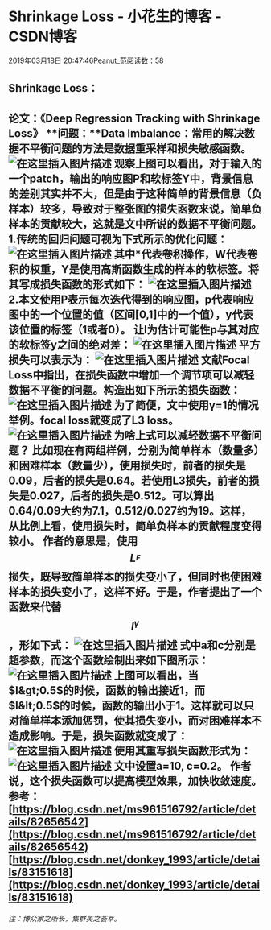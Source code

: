 
# Shrinkage Loss - 小花生的博客 - CSDN博客


2019年03月18日 20:47:46[Peanut_范](https://me.csdn.net/u013841196)阅读数：58



## Shrinkage Loss：
**论文：**《Deep Regression Tracking with Shrinkage Loss》
**问题：**Data Imbalance：常用的解决数据不平衡问题的方法是数据重采样和损失敏感函数。
![在这里插入图片描述](https://img-blog.csdnimg.cn/20190318203805647.png)
观察上图可以看出，对于输入的一个patch，输出的响应图P和软标签Y中，背景信息的差别其实并不大，但是由于这种简单的背景信息（负样本）较多，导致对于整张图的损失函数来说，简单负样本的贡献较大，这就是文中所说的数据不平衡问题。
[
](https://img-blog.csdnimg.cn/20190318203805647.png)1.传统的回归问题可视为下式所示的优化问题：
![在这里插入图片描述](https://img-blog.csdnimg.cn/20190318203832663.png)
其中*代表卷积操作，W代表卷积的权重，Y是使用高斯函数生成的样本的软标签。将其写成损失函数的形式如下：
![在这里插入图片描述](https://img-blog.csdnimg.cn/20190318203859270.png)
2.本文使用P表示每次迭代得到的响应图，p代表响应图中的一个位置的值（区间[0,1]中的一个值），y代表该位置的标签（1或者0）。
让l为估计可能性p与其对应的软标签y之间的绝对差：
![在这里插入图片描述](https://img-blog.csdnimg.cn/20190318203920394.png)
平方损失可以表示为：
![在这里插入图片描述](https://img-blog.csdnimg.cn/20190318203940223.png)
文献Focal Loss中指出，在损失函数中增加一个调节项可以减轻数据不平衡的问题。构造出如下所示的损失函数：
![在这里插入图片描述](https://img-blog.csdnimg.cn/20190318203957956.png)
为了简便，文中使用γ=1的情况举例。focal loss就变成了L3 loss。
![在这里插入图片描述](https://img-blog.csdnimg.cn/20190318204020168.png)
为啥上式可以减轻数据不平衡问题？
比如现在有两组样例，分别为简单样本（数量多）和困难样本（数量少），使用损失时，前者的损失是0.09，后者的损失是0.64。若使用L3损失，前者的损失是0.027，后者的损失是0.512。可以算出0.64/0.09大约为7.1，0.512/0.027约为19。这样，从比例上看，使用损失时，简单负样本的贡献程度变得较小。
**作者的意思是，使用**
$$
L^{_{F}}
$$
**损失，既导致简单样本的损失变小了，但同时也使困难样本的损失变小了，这样不好。于是，作者提出了一个函数来代替**
$$
l^{\gamma }
$$
，形如下式：
![在这里插入图片描述](https://img-blog.csdnimg.cn/20190318204230139.png)
式中a和c分别是超参数，而这个函数绘制出来如下图所示：
![在这里插入图片描述](https://img-blog.csdnimg.cn/20190318204251131.png?x-oss-process=image/watermark,type_ZmFuZ3poZW5naGVpdGk,shadow_10,text_aHR0cHM6Ly9ibG9nLmNzZG4ubmV0L3UwMTM4NDExOTY=,size_16,color_FFFFFF,t_70)
上图可以看出，当$l&gt;0.5$的时候，函数的输出接近1，而$l&lt;0.5$的时候，函数的输出小于1。这样就可以只对简单样本添加惩罚，使其损失变小，而对困难样本不造成影响。于是，损失函数就变成了：
![在这里插入图片描述](https://img-blog.csdnimg.cn/2019031820440853.png)
使用其重写损失函数形式为：
![在这里插入图片描述](https://img-blog.csdnimg.cn/20190318204426542.png)
文中设置a=10, c=0.2。
作者说，这个损失函数可以提高模型效果，加快收敛速度。
参考：
[https://blog.csdn.net/ms961516792/article/details/82656542](https://blog.csdn.net/ms961516792/article/details/82656542)
[https://blog.csdn.net/donkey_1993/article/details/83151618](https://blog.csdn.net/donkey_1993/article/details/83151618)
---

###### 注：博众家之所长，集群英之荟萃。

